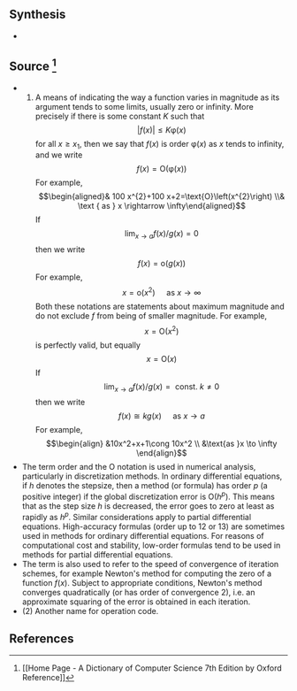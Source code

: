 ## Synthesis
- 
## Source [^1]
- 1. A means of indicating the way a function varies in magnitude as its argument tends to some limits, usually zero or infinity. More precisely if there is some constant $K$ such that$$|f(x)| \leq K \upvarphi(x)$$for all $x \geq x_{1}$, then we say that $f(x)$ is order $\upvarphi(x)$ as $x$ tends to infinity, and we write$$f(x)=\text{O}(\upvarphi(x))$$For example,$$\begin{aligned}& 100 x^{2}+100 x+2=\text{O}\left(x^{2}\right) \\& \text { as } x \rightarrow \infty\end{aligned}$$If$$\lim _{x \rightarrow a} f(x) / g(x)=0$$then we write$$f(x)=\text{o}(g(x))$$For example,$$x=\text{o}\left(x^{2}\right) \quad \text { as } x \rightarrow \infty$$Both these notations are statements about maximum magnitude and do not exclude $f$ from being of smaller magnitude. For example,$$x=\text{O}\left(x^{2}\right)$$is perfectly valid, but equally$$x=\text{O}(x)$$If$$\lim _{x \rightarrow a} f(x) / g(x)=\text { const. } k \neq 0$$then we write$$f(x) \cong k g(x) \quad \text { as } x \rightarrow a$$For example, $$\begin{align} &10x^2+x+1\cong 10x^2 \\ &\text{as }x \to \infty \end{align}$$
- The term order and the O notation is used in numerical analysis, particularly in discretization methods. In ordinary differential equations, if $h$ denotes the stepsize, then a method (or formula) has order $p$ (a positive integer) if the global discretization error is $\mathrm{O}\left(h^{p}\right)$. This means that as the step size $h$ is decreased, the error goes to zero at least as rapidly as $h^{p}$. Similar considerations apply to partial differential equations. High-accuracy formulas (order up to 12 or 13) are sometimes used in methods for ordinary differential equations. For reasons of computational cost and stability, low-order formulas tend to be used in methods for partial differential equations.
- The term is also used to refer to the speed of convergence of iteration schemes, for example Newton's method for computing the zero of a function $f(x)$. Subject to appropriate conditions, Newton's method converges quadratically (or has order of convergence 2), i.e. an approximate squaring of the error is obtained in each iteration. 
- (2) Another name for operation code.
## References

[^1]: [[Home Page - A Dictionary of Computer Science 7th Edition by Oxford Reference]]